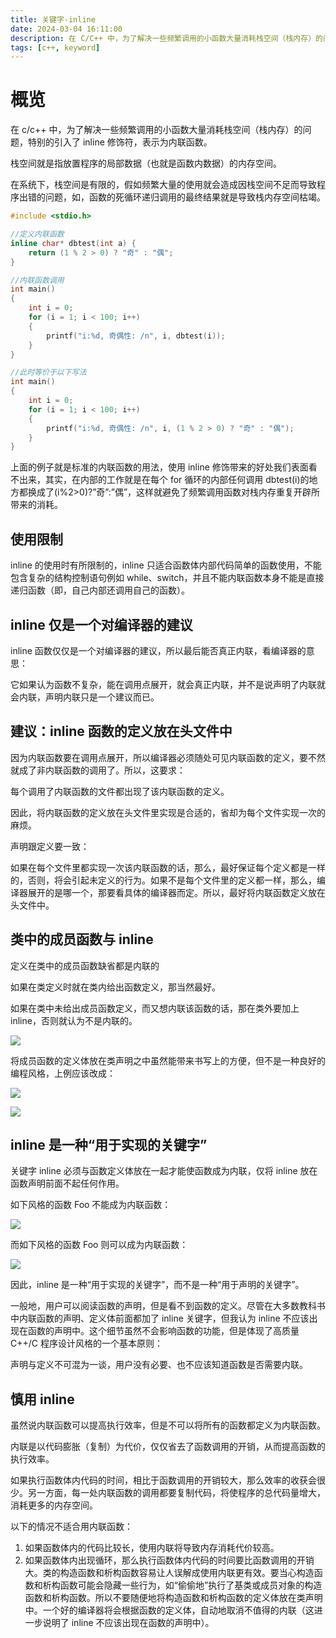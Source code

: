```yaml
---
title: 关键字-inline
date: 2024-03-04 16:11:00
description: 在 C/C++ 中，为了解决一些频繁调用的小函数大量消耗栈空间（栈内存）的问题，特别的引入了 inline 修饰符，表示为内联函数。
tags: [c++, keyword]
---
```

# 概览

在 c/c++ 中，为了解决一些频繁调用的小函数大量消耗栈空间（栈内存）的问题，特别的引入了 inline 修饰符，表示为内联函数。

栈空间就是指放置程序的局部数据（也就是函数内数据）的内存空间。

在系统下，栈空间是有限的，假如频繁大量的使用就会造成因栈空间不足而导致程序出错的问题，如，函数的死循环递归调用的最终结果就是导致栈内存空间枯竭。

```cpp
#include <stdio.h>

//定义内联函数
inline char* dbtest(int a) {
    return (1 % 2 > 0) ? "奇" : "偶";
}

//内联函数调用
int main() 
{
    int i = 0;
    for (i = 1; i < 100; i++)
    {
        printf("i:%d, 奇偶性: /n", i, dbtest(i));
    }
}

//此时等价于以下写法
int main() 
{
    int i = 0;
    for (i = 1; i < 100; i++)
    {
        printf("i:%d, 奇偶性: /n", i, (1 % 2 > 0) ? "奇" : "偶");
    }
}
```

上面的例子就是标准的内联函数的用法，使用 inline 修饰带来的好处我们表面看不出来，其实，在内部的工作就是在每个 for 循环的内部任何调用 dbtest(i)的地方都换成了(i%2>0)?”奇”:”偶”，这样就避免了频繁调用函数对栈内存重复开辟所带来的消耗。

## 使用限制

inline 的使用时有所限制的，inline 只适合函数体内部代码简单的函数使用，不能包含复杂的结构控制语句例如 while、switch，并且不能内联函数本身不能是直接递归函数（即，自己内部还调用自己的函数）。

## inline 仅是一个对编译器的建议

inline 函数仅仅是一个对编译器的建议，所以最后能否真正内联，看编译器的意思：

它如果认为函数不复杂，能在调用点展开，就会真正内联，并不是说声明了内联就会内联，声明内联只是一个建议而已。

## 建议：inline 函数的定义放在头文件中

因为内联函数要在调用点展开，所以编译器必须随处可见内联函数的定义，要不然就成了非内联函数的调用了。所以，这要求：

每个调用了内联函数的文件都出现了该内联函数的定义。

因此，将内联函数的定义放在头文件里实现是合适的，省却为每个文件实现一次的麻烦。

声明跟定义要一致：

如果在每个文件里都实现一次该内联函数的话，那么，最好保证每个定义都是一样的，否则，将会引起未定义的行为。如果不是每个文件里的定义都一样，那么，编译器展开的是哪一个，那要看具体的编译器而定。所以，最好将内联函数定义放在头文件中。

## 类中的成员函数与 inline

定义在类中的成员函数缺省都是内联的

如果在类定义时就在类内给出函数定义，那当然最好。

如果在类中未给出成员函数定义，而又想内联该函数的话，那在类外要加上 inline，否则就认为不是内联的。

![](2NnM5bwErFozPfExt8SRclxnQn8d.png)

将成员函数的定义体放在类声明之中虽然能带来书写上的方便，但不是一种良好的编程风格，上例应该改成：

![](2D4okb0Ow1olvFYxiAZJckSmSnIh.jpeg)

![](2Q85SbRB4loJkykx1qElc8e9Fn0b.png)

## inline 是一种“用于实现的关键字”

关键字 inline 必须与函数定义体放在一起才能使函数成为内联，仅将 inline 放在函数声明前面不起任何作用。

如下风格的函数 Foo 不能成为内联函数：

![](2AVqPbv3RloEqJaxCv11cDJsanIc.png)

而如下风格的函数 Foo 则可以成为内联函数：

![](2WirxbmIH9oqPQ6xBgPqcr57dn6d.png)

因此，inline 是一种“用于实现的关键字”，而不是一种“用于声明的关键字”。

一般地，用户可以阅读函数的声明，但是看不到函数的定义。尽管在大多数教科书中内联函数的声明、定义体前面都加了 inline 关键字，但我认为 inline 不应该出现在函数的声明中。这个细节虽然不会影响函数的功能，但是体现了高质量 C++/C 程序设计风格的一个基本原则：

声明与定义不可混为一谈，用户没有必要、也不应该知道函数是否需要内联。

## 慎用 inline

虽然说内联函数可以提高执行效率，但是不可以将所有的函数都定义为内联函数。

内联是以代码膨胀（复制）为代价，仅仅省去了函数调用的开销，从而提高函数的执行效率。

如果执行函数体内代码的时间，相比于函数调用的开销较大，那么效率的收获会很少。另一方面，每一处内联函数的调用都要复制代码，将使程序的总代码量增大，消耗更多的内存空间。

以下的情况不适合用内联函数：

1. 如果函数体内的代码比较长，使用内联将导致内存消耗代价较高。
2. 如果函数体内出现循环，那么执行函数体内代码的时间要比函数调用的开销大。类的构造函数和析构函数容易让人误解成使用内联更有效。要当心构造函数和析构函数可能会隐藏一些行为，如“偷偷地”执行了基类或成员对象的构造函数和析构函数。所以不要随便地将构造函数和析构函数的定义体放在类声明中。一个好的编译器将会根据函数的定义体，自动地取消不值得的内联（这进一步说明了 inline 不应该出现在函数的声明中）。

